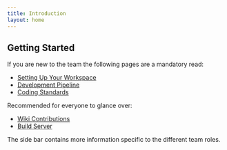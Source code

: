 ```yaml
---
title: Introduction
layout: home
---
```


## Getting Started

If you are new to the team the following pages are a mandatory read:

* [Setting Up Your Workspace]({{site.url}}/workspace_setup)
* [Development Pipeline]({{site.url}}/dev_pipeline)
* [Coding Standards]({{site.url}}/code_standards)

Recommended for everyone to glance over:

* [Wiki Contributions]({{site.url}}/wiki_contributions)
* [Build Server]({{site.url}}/build_server)

The side bar contains more information specific to the different team roles.
